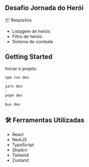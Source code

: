 ## Desafio Jornada do Herói

📦 Requisitos

* Listagem de heróis
* Filtro de heróis
* Sistema de combate

## Getting Started

Iniciar o projeto.

```bash
npm run dev
-
yarn dev
-
pnpm dev
-
bun dev
```

## 🛠️ Ferramentas Utilizadas

* React
* NextJS
* TypeScript
* Shadcn
* Tailwind
* Zustand
